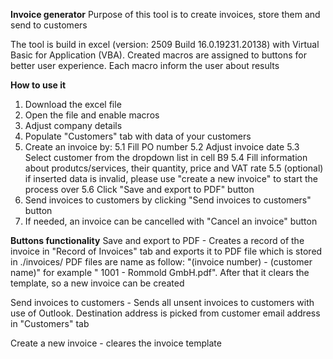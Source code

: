 **Invoice generator**
Purpose of this tool is to create invoices, store them and send to customers

The tool is build in excel (version: 2509 Build 16.0.19231.20138) with Virtual Basic for Application (VBA). Created macros are assigned to buttons for better user experience. Each macro inform the user about results

**How to use it**
1. Download the excel file
2. Open the file and enable macros
3. Adjust company details
4. Populate "Customers" tab with data of your customers
5. Create an invoice by:
    5.1 Fill PO number
    5.2 Adjust invoice date 
    5.3 Select customer from the dropdown list in cell B9
    5.4 Fill information about produtcs/services, their quantity, price and VAT rate
    5.5 (optional) if inserted data is invalid, please use "create a new invoice" to start the process over
    5.6 Click "Save and export to PDF" button
6. Send invoices to customers by clicking "Send invoices to customers" button
7. If needed, an invoice can be cancelled with "Cancel an invoice" button

**Buttons functionality**
Save and export to PDF - Creates a record of the invoice in "Record of Invoices" tab and exports it to PDF file which is stored in ./invoices/ PDF files are name as follow: "(invoice number) - (customer name)" for example " 1001 - Rommold GmbH.pdf". After that it clears the template, so a new invoice can be created

Send invoices to customers - Sends all unsent invoices to customers with use of Outlook. Destination address is picked from customer email address in "Customers" tab

Create a new invoice - cleares the invoice template